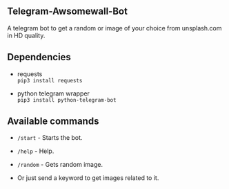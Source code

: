 ## Telegram-Awsomewall-Bot
A telegram bot to get a random or image of your choice from unsplash.com in HD quality.

## Dependencies
- requests\
  ```pip3 install requests```
  
- python telegram wrapper\
  ```pip3 install python-telegram-bot```

## Available commands
- ```/start``` - Starts the bot.

- ```/help``` - Help.

- ```/random``` - Gets random image.

- Or just send a keyword to get images related to it.
